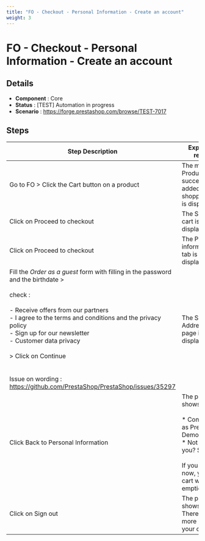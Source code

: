 ```yaml
---
title: "FO - Checkout - Personal Information - Create an account"
weight: 3
---
```


# FO - Checkout - Personal Information - Create an account
## Details
* **Component** : Core
* **Status** : [TEST] Automation in progress
* **Scenario** : https://forge.prestashop.com/browse/TEST-7017

## Steps
| Step Description | Expected result |
| ----- | ----- |
| Go to FO > Click the Cart button on a product | The modal Product successfully added to your shopping cart is displayed |
| Click on Proceed to checkout | The Shopping cart is well displayed |
| Click on Proceed to checkout | The Personal information tab is well displayed |
| Fill the *Order as a guest* form with filling in the password and the birthdate ><br><br>check :<br><br>- Receive offers from our partners<br>- I agree to the terms and conditions and the privacy policy<br>- Sign up for our newsletter<br>- Customer data privacy<br><br>> Click on Continue<br><br><br>Issue on wording : https://github.com/PrestaShop/PrestaShop/issues/35297 | The Step 2 Addresses page is displayed |
| Click Back to Personal Information | The page shows<br><br> * Connected as Prestashop Demo<br> * Not you? Sign out<br><br>If you sign out now, your cart will be emptied. |
| Click on Sign out | The page shows<br>There are no more items in your cart |
